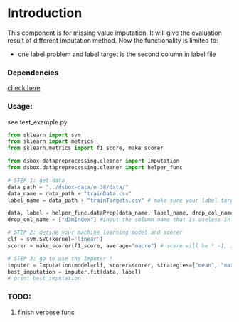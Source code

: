 # Introduction
This component is for missing value imputation. It will give the evaluation result of different imputation method. Now the functionality is limited to:

* one label problem and label target is the second column in label file

### Dependencies
[check here](environment.yml)

### Usage:
see test_example.py

```python
from sklearn import svm
from sklearn import metrics
from sklearn.metrics import f1_score, make_scorer

from dsbox.datapreprocessing.cleaner import Imputation
from dsbox.datapreprocessing.cleaner import helper_func

# STEP 1: get data
data_path = "../dsbox-data/o_38/data/"
data_name = data_path + "trainData.csv"
label_name = data_path + "trainTargets.csv" # make sure your label target is in the second column of this file

data, label = helper_func.dataPrep(data_name, label_name, drop_col_name)
drop_col_name = ["d3mIndex"] #input the column name that is useless in the dataset, eg. id-like column, name column, etc.

# STEP 2: define your machine learning model and scorer
clf = svm.SVC(kernel='linear')
scorer = make_scorer(f1_score, average="macro") # score will be * -1, if greater_is_better is set to False

# STEP 3: go to use the Imputer !
imputer = Imputation(model=clf, scorer=scorer, strategies=["mean", "max", "min", "zero"])
best_imputation = imputer.fit(data, label)
# print best_imputation

```


### TODO:
1. finish verbose func
